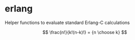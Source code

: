 # erlang
Helper functions to evaluate standard Erlang-C calculations

$$
\frac{n!}{k!(n-k)!} = {n \choose k}
$$